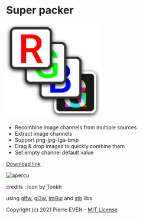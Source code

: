 # Super packer

![icon](icon.png)

- Recombine image channels from multiple sources
- Extract image channels
- Support png-jpg-tga-bmp
- Drag & drop images to quickly combine them
- Set empty channel default value

[Download link](https://github.com/PierreEVEN/SuperPacker/releases)

![apercu](https://user-images.githubusercontent.com/24438631/113629508-ca4ff380-9666-11eb-9d17-6a4a56f97d09.png)

credits : Icon by Tonkh

using [glfw](https://www.glfw.org/), [gl3w](https://github.com/skaslev/gl3w), [ImGui](https://github.com/ocornut/imgui) and [stb](https://github.com/nothings/stb) libs

Copyright (c) 2021 Pierre EVEN - [MIT License](LICENSE)
